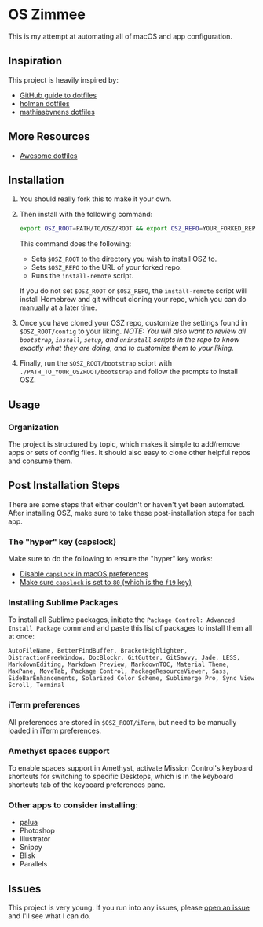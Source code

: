 # OS Zimmee

This is my attempt at automating all of macOS and app configuration.

## Inspiration

This project is heavily inspired by:

- [GitHub guide to dotfiles](http://dotfiles.github.io/)
- [holman dotfiles](https://github.com/holman/dotfiles)
- [mathiasbynens dotfiles](https://github.com/mathiasbynens/dotfiles)

## More Resources

- [Awesome dotfiles](https://github.com/webpro/awesome-dotfiles)

## Installation

1. You should really fork this to make it your own.

2. Then install with the following command:
	```sh
	export OSZ_ROOT=PATH/TO/OSZ/ROOT && export OSZ_REPO=YOUR_FORKED_REPO_URL && sh -c "`curl -fsSL https://raw.githubusercontent.com/thezimmee/os-zimmee/master/install-remote`"
	```
	This command does the following:
	
	- Sets `$OSZ_ROOT` to the directory you wish to install OSZ to.
	- Sets `$OSZ_REPO` to the URL of your forked repo.
	- Runs the `install-remote` script.
	
	If you do not set `$OSZ_ROOT` or `$OSZ_REPO`, the `install-remote` script will install Homebrew and git without cloning your repo, which you can do manually at a later time.

3. Once you have cloned your OSZ repo, customize the settings found in `$OSZ_ROOT/config` to your liking. _NOTE: You will also want to review all `bootstrap`, `install`, `setup`, and `uninstall` scripts in the repo to know exactly what they are doing, and to customize them to your liking._

4. Finally, run the `$OSZ_ROOT/bootstrap` sciprt with `./PATH_TO_YOUR_OSZROOT/bootstrap` and follow the prompts to install OSZ.

## Usage

### Organization

The project is structured by topic, which makes it simple to add/remove apps or sets of config files. It should also easy to clone other helpful repos and consume them.

## Post Installation Steps

There are some steps that either couldn't or haven't yet been automated. After installing OSZ, make sure to take these post-installation steps for each app.

### The "hyper" key (capslock)

Make sure to do the following to ensure the "hyper" key works:

- [Disable `capslock` in macOS preferences](https://pqrs.org/osx/karabiner/seil.html.en#usage)
- [Make sure `capslock` is set to `80` (which is the `f19` key)](https://pqrs.org/osx/karabiner/seil.html.en#commandlineinterface)

### Installing Sublime Packages

To install all Sublime packages, initiate the `Package Control: Advanced Install Package` command and paste this list of packages to install them all at once:

```
AutoFileName, BetterFindBuffer, BracketHighlighter, DistractionFreeWindow, DocBlockr, GitGutter, GitSavvy, Jade, LESS, MarkdownEditing, Markdown Preview, MarkdownTOC, Material Theme, MaxPane, MoveTab, Package Control, PackageResourceViewer, Sass, SideBarEnhancements, Solarized Color Scheme, Sublimerge Pro, Sync View Scroll, Terminal
```

### iTerm preferences

All preferences are stored in `$OSZ_ROOT/iTerm`, but need to be manually loaded in iTerm preferences.

### Amethyst spaces support

To enable spaces support in Amethyst, activate Mission Control's keyboard shortcuts for switching to specific Desktops, which is in the keyboard shortcuts tab of the keyboard preferences pane.

### Other apps to consider installing:

- [palua](http://osx.iusethis.com/app/palua)
- Photoshop
- Illustrator
- Snippy
- Blisk
- Parallels

<!-- ### Special file types

Files with the following conventions have special meaning:

- `bin/`: Anything in `bin/` will get added to your `$PATH` and be made
  available everywhere.
- `Brewfile`: List of applications which will be installed by [Homebrew Cask](http://caskroom.io).
- `\*\*/\*.zsh`: Any file ending in `.zsh` will be loaded into your
  zsh environment.
- `**/path.zsh`: Any file named `path.zsh` is loaded first and is
  expected to setup `$PATH` or something similar.
- `**/completion.zsh`: Any file named `completion.zsh` is loaded
  last and is expected to setup autocomplete.
- `**/\*.link`: Any file or folder ending in `*.link` will get symlinked into your `$HOME` directory. This keeps them versioned but also sets them to your home directory.
- `***.ignore`: Files or folders ending in `*.ignore` are ignored by zsh. -->

## Issues

This project is very young. If you run into any issues, please [open an issue](https://github.com/thezimmee/os-zimmee/issues) and I'll see what I can do.

<!--
## TODO
- add command to toggle between amethyst and kwm
- add feature to disable an app from CONFIG__disabled_apps
- find keyboard shortcut to move window to next/prev space
- configure kwm:
	- Add ability to save layouts
	- Add notification for mode of current window (which is displayed when mode is toggled)
- Sort through desired macOS preferences
	- [Toggle function keys to on](https://github.com/nelsonjchen/fntoggle)
	- add desired macOS keyboard shortcuts
	- Change default xcode files to sublime
- Add a "repo list" to be able to update all my repos
- Configure hammerspoon
- Functions to add:
	- check if program exists (http://stackoverflow.com/questions/592620/check-if-a-program-exists-from-a-bash-script)
- Install node & packages
	- npm
	- gulp
	- npm diff-so-fancy
	- http-server
	- nodemon?
	- release-it?
	- spot?
	- svgo?
	- tldr?
	- underscore-cli?
	- vtop?
	- shelljs & shx
- Add fuzzy-history to zsh
- update git repos
- Convert OSZ to javascript for use with shelljs?
- apps to install:
	- photoshop
	- illustrator
	- xcode
	- postman
	- forklift?
- other apps to consider:
	- amethyst
	- moom
	- audacity
	- filezilla
	- hooner
	- musescore 2
	- noejectdelay utility
	- palua
	- prepros
	- shortcat
	- skitch
	- snippy
	- browserstack
	- snippy
	- vivaldi
	- blisk
	- watchguard mobile vpn
	- airdroid
 -->
